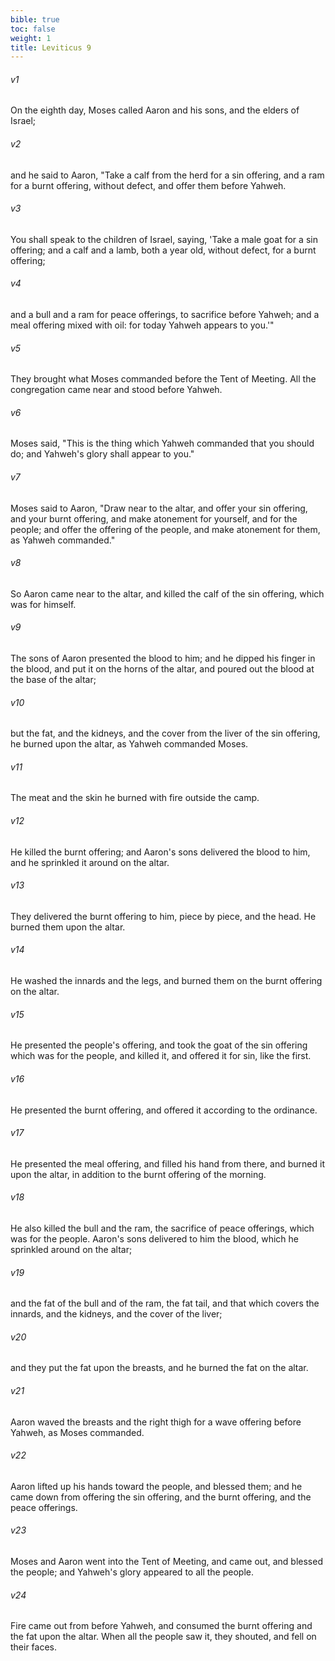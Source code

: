 ```yaml
---
bible: true
toc: false
weight: 1
title: Leviticus 9
---
```




###### v1 
On the eighth day, Moses called Aaron and his sons, and the elders of Israel; 

###### v2 
and he said to Aaron, "Take a calf from the herd for a sin offering, and a ram for a burnt offering, without defect, and offer them before Yahweh. 

###### v3 
You shall speak to the children of Israel, saying, 'Take a male goat for a sin offering; and a calf and a lamb, both a year old, without defect, for a burnt offering; 

###### v4 
and a bull and a ram for peace offerings, to sacrifice before Yahweh; and a meal offering mixed with oil: for today Yahweh appears to you.'" 

###### v5 
They brought what Moses commanded before the Tent of Meeting. All the congregation came near and stood before Yahweh. 

###### v6 
Moses said, "This is the thing which Yahweh commanded that you should do; and Yahweh's glory shall appear to you." 

###### v7 
Moses said to Aaron, "Draw near to the altar, and offer your sin offering, and your burnt offering, and make atonement for yourself, and for the people; and offer the offering of the people, and make atonement for them, as Yahweh commanded." 

###### v8 
So Aaron came near to the altar, and killed the calf of the sin offering, which was for himself. 

###### v9 
The sons of Aaron presented the blood to him; and he dipped his finger in the blood, and put it on the horns of the altar, and poured out the blood at the base of the altar; 

###### v10 
but the fat, and the kidneys, and the cover from the liver of the sin offering, he burned upon the altar, as Yahweh commanded Moses. 

###### v11 
The meat and the skin he burned with fire outside the camp. 

###### v12 
He killed the burnt offering; and Aaron's sons delivered the blood to him, and he sprinkled it around on the altar. 

###### v13 
They delivered the burnt offering to him, piece by piece, and the head. He burned them upon the altar. 

###### v14 
He washed the innards and the legs, and burned them on the burnt offering on the altar. 

###### v15 
He presented the people's offering, and took the goat of the sin offering which was for the people, and killed it, and offered it for sin, like the first. 

###### v16 
He presented the burnt offering, and offered it according to the ordinance. 

###### v17 
He presented the meal offering, and filled his hand from there, and burned it upon the altar, in addition to the burnt offering of the morning. 

###### v18 
He also killed the bull and the ram, the sacrifice of peace offerings, which was for the people. Aaron's sons delivered to him the blood, which he sprinkled around on the altar; 

###### v19 
and the fat of the bull and of the ram, the fat tail, and that which covers the innards, and the kidneys, and the cover of the liver; 

###### v20 
and they put the fat upon the breasts, and he burned the fat on the altar. 

###### v21 
Aaron waved the breasts and the right thigh for a wave offering before Yahweh, as Moses commanded. 

###### v22 
Aaron lifted up his hands toward the people, and blessed them; and he came down from offering the sin offering, and the burnt offering, and the peace offerings. 

###### v23 
Moses and Aaron went into the Tent of Meeting, and came out, and blessed the people; and Yahweh's glory appeared to all the people. 

###### v24 
Fire came out from before Yahweh, and consumed the burnt offering and the fat upon the altar. When all the people saw it, they shouted, and fell on their faces.


